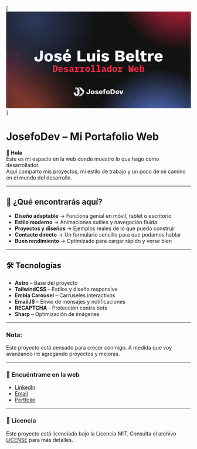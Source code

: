 [<img src="/public/web-img.jpg" alt="Foto de portada" />]
# JosefoDev – Mi Portafolio Web

**👋 Hola**  
Este es mi espacio en la web donde muestro lo que hago como desarrollador.  
Aquí comparto mis proyectos, mi estilo de trabajo y un poco de mi camino en el mundo del desarrollo.  

---

## 🚀 ¿Qué encontrarás aquí?  
- **Diseño adaptable** → Funciona genial en móvil, tablet o escritorio  
- **Estilo moderno** → Animaciones sutiles y navegación fluida  
- **Proyectos y diseños** → Ejemplos reales de lo que puedo construir  
- **Contacto directo** → Un formulario sencillo para que podamos hablar  
- **Buen rendimiento** → Optimizado para cargar rápido y verse bien  

---

## 🛠️ Tecnologías  
- **Astro** – Base del proyecto  
- **TailwindCSS** – Estilos y diseño responsive  
- **Embla Carousel** – Carruseles interactivos  
- **EmailJS** – Envío de mensajes y notificaciones  
- **RECAPTCHA** - Protección contra bots
- **Sharp** – Optimización de imágenes  

---

### Nota:
Este proyecto está pensado para crecer conmigo. A medida que voy avanzando iré agregando proyectos y mejoras.

---

### 🔗 Encuéntrame en la web
- [LinkedIn](https://www.linkedin.com/in/jos%C3%A9-luis-beltre-cordero-94a3972a7/)
- [Email](mailto:552006jose@gmail.com)
- [Portfolio](https://www.josefo.dev)

---

### 📜 Licencia
Este proyecto está licenciado bajo la Licencia MIT. Consulta el archivo [LICENSE](LICENSE) para más detalles.
